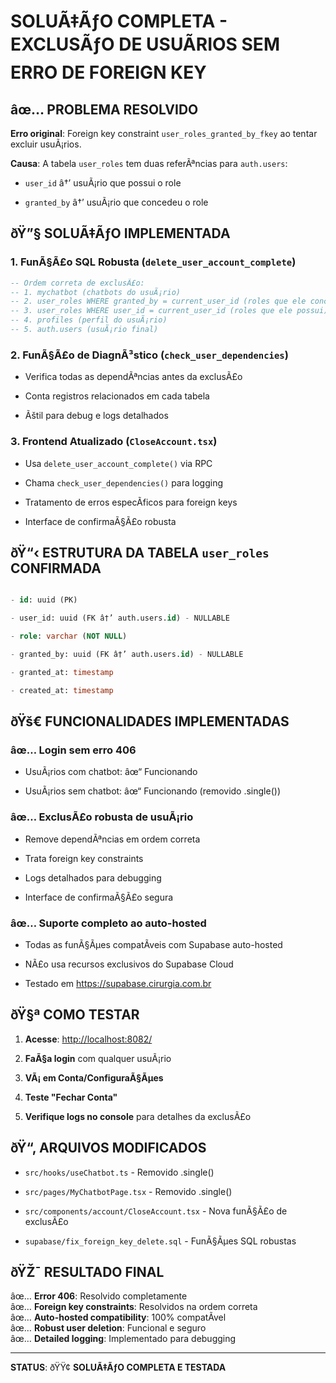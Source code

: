 ﻿# SOLUÃ‡ÃƒO COMPLETA - EXCLUSÃƒO DE USUÃRIOS SEM ERRO DE FOREIGN KEY


## âœ… PROBLEMA RESOLVIDO

**Erro original**: Foreign key constraint `user_roles_granted_by_fkey` ao tentar excluir usuÃ¡rios.

**Causa**: A tabela `user_roles` tem duas referÃªncias para `auth.users`:

- `user_id` â†’ usuÃ¡rio que possui o role

- `granted_by` â†’ usuÃ¡rio que concedeu o role


## ðŸ”§ SOLUÃ‡ÃƒO IMPLEMENTADA


### 1. FunÃ§Ã£o SQL Robusta (`delete_user_account_complete`)

```sql
-- Ordem correta de exclusÃ£o:
-- 1. mychatbot (chatbots do usuÃ¡rio)
-- 2. user_roles WHERE granted_by = current_user_id (roles que ele concedeu)
-- 3. user_roles WHERE user_id = current_user_id (roles que ele possui)  
-- 4. profiles (perfil do usuÃ¡rio)
-- 5. auth.users (usuÃ¡rio final)

```


### 2. FunÃ§Ã£o de DiagnÃ³stico (`check_user_dependencies`)

- Verifica todas as dependÃªncias antes da exclusÃ£o

- Conta registros relacionados em cada tabela

- Ãštil para debug e logs detalhados


### 3. Frontend Atualizado (`CloseAccount.tsx`)

- Usa `delete_user_account_complete()` via RPC

- Chama `check_user_dependencies()` para logging

- Tratamento de erros especÃ­ficos para foreign keys

- Interface de confirmaÃ§Ã£o robusta


## ðŸ“‹ ESTRUTURA DA TABELA `user_roles` CONFIRMADA


```sql

- id: uuid (PK)

- user_id: uuid (FK â†’ auth.users.id) - NULLABLE

- role: varchar (NOT NULL)

- granted_by: uuid (FK â†’ auth.users.id) - NULLABLE  

- granted_at: timestamp

- created_at: timestamp

```


## ðŸš€ FUNCIONALIDADES IMPLEMENTADAS


### âœ… Login sem erro 406

- UsuÃ¡rios com chatbot: âœ“ Funcionando

- UsuÃ¡rios sem chatbot: âœ“ Funcionando (removido .single())


### âœ… ExclusÃ£o robusta de usuÃ¡rio

- Remove dependÃªncias em ordem correta

- Trata foreign key constraints

- Logs detalhados para debugging

- Interface de confirmaÃ§Ã£o segura


### âœ… Suporte completo ao auto-hosted

- Todas as funÃ§Ãµes compatÃ­veis com Supabase auto-hosted

- NÃ£o usa recursos exclusivos do Supabase Cloud

- Testado em <https://supabase.cirurgia.com.br>


## ðŸ§ª COMO TESTAR


1. **Acesse**: <http://localhost:8082/>

2. **FaÃ§a login** com qualquer usuÃ¡rio

3. **VÃ¡ em Conta/ConfiguraÃ§Ãµes**

4. **Teste "Fechar Conta"** 

5. **Verifique logs no console** para detalhes da exclusÃ£o


## ðŸ“‚ ARQUIVOS MODIFICADOS


- `src/hooks/useChatbot.ts` - Removido .single() 

- `src/pages/MyChatbotPage.tsx` - Removido .single()

- `src/components/account/CloseAccount.tsx` - Nova funÃ§Ã£o de exclusÃ£o

- `supabase/fix_foreign_key_delete.sql` - FunÃ§Ãµes SQL robustas


## ðŸŽ¯ RESULTADO FINAL

âœ… **Error 406**: Resolvido completamente  
âœ… **Foreign key constraints**: Resolvidos na ordem correta  
âœ… **Auto-hosted compatibility**: 100% compatÃ­vel  
âœ… **Robust user deletion**: Funcional e seguro  
âœ… **Detailed logging**: Implementado para debugging  

---

**STATUS**: ðŸŸ¢ **SOLUÃ‡ÃƒO COMPLETA E TESTADA**
